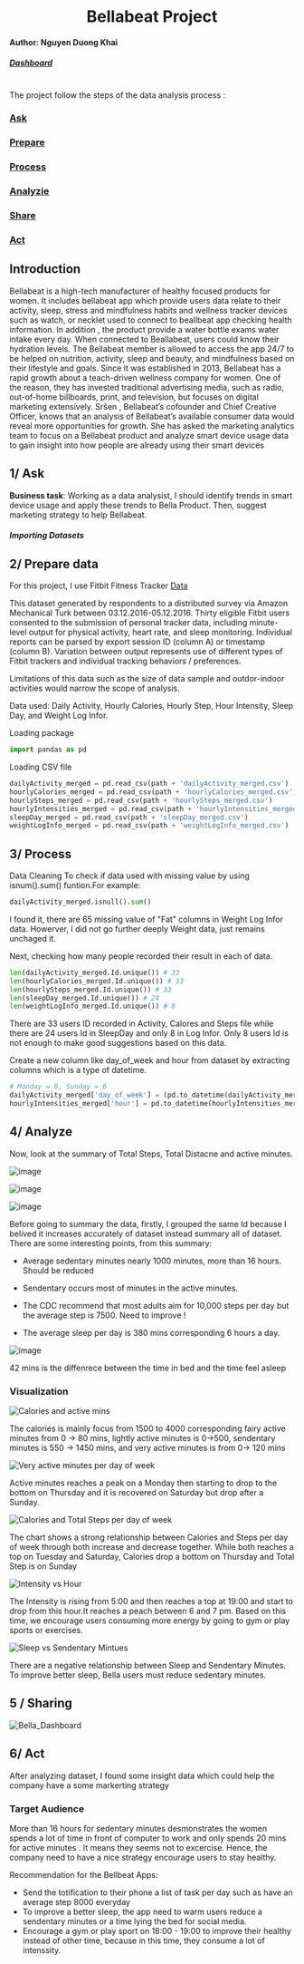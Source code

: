 <h1 align="center">Bellabeat Project</h1>

#### Author: Nguyen Duong Khai

##### [Dashboard](https://public.tableau.com/views/Bella_16475280530160/Bella_Dashboard?:language=en-GB&:display_count=n&:origin=viz_share_link)

# 
The project follow the steps of the data analysis process : 

### [Ask](#1-Ask)
### [Prepare](#2-Prepare)
### [Process](#3-Process)
### [Analyzie](#4-Analyze)
### [Share](#5-Share)
### [Act](#6-Act)

## Introduction

Bellabeat is a high-tech manufacturer of healthy focused products for women. It includes bellabeat app which provide users data relate to their activity, sleep, stress and mindfulness habits and wellness tracker devices such as watch, or necklet used to connect to beallbeat app checking health information. In addition , the product provide a water bottle exams water intake every day. When connected to Beallabeat, users could know their hydration levels. The Bellabeat member is allowed to access the app  24/7 to be helped on nutrition, activity, sleep and beauty, and mindfulness based on their lifestyle and goals. Since it was established in 2013, Bellabeat has a rapid growth about a teach-driven wellness company for women. One of the reason, they has invested traditional advertising media, such as radio, out-of-home billboards, print, and television, but focuses on digital marketing extensively. Sršen , Bellabeat’s cofounder and Chief Creative Officer, knows that an analysis of Bellabeat’s available consumer data would reveal more opportunities for growth. She has asked the marketing analytics team to focus on a Bellabeat product and analyze smart device usage data to gain insight into how people are already using their smart devices

## 1/ Ask
**Business task**: Working as a data analysist, I should identify trends in smart device usage and apply these trends to Bella Product. Then, suggest marketing strategy to help Bellabeat.

##### Importing Datasets 

## 2/ Prepare data
For this project, I use Fitbit Fitness Tracker [Data](https://www.kaggle.com/arashnic/fitbit)

This dataset generated by respondents to a distributed survey via Amazon Mechanical Turk between 03.12.2016-05.12.2016. Thirty eligible Fitbit users consented to the submission of personal tracker data, including minute-level output for physical activity, heart rate, and sleep monitoring. Individual reports can be parsed by export session ID (column A) or timestamp (column B). Variation between output represents use of different types of Fitbit trackers and individual tracking behaviors / preferences. 

Limitations of this data such as the size of data sample and outdor-indoor activities would narrow the scope of analysis.

Data used: Daily Activity, Hourly Calories, Hourly Step, Hour Intensity, Sleep Day, and Weight Log Infor.


Loading package

``` Python
import pandas as pd
```
Loading CSV file
 

``` Python
dailyActivity_merged = pd.read_csv(path + 'dailyActivity_merged.csv')
hourlyCalories_merged = pd.read_csv(path + 'hourlyCalories_merged.csv')
hourlySteps_merged = pd.read_csv(path + 'hourlySteps_merged.csv')
hourlyIntensities_merged = pd.read_csv(path + 'hourlyIntensities_merged.csv')
sleepDay_merged = pd.read_csv(path + 'sleepDay_merged.csv')
weightLogInfo_merged = pd.read_csv(path + 'weightLogInfo_merged.csv')
```
## 3/ Process

Data Cleaning
To check if data used with missing value by using isnum().sum() funtion.For example:
```Python
dailyActivity_merged.isnull().sum()
```
I found it, there are 65 missing value of "Fat" columns in Weight Log Infor data. Howerver, I did not go further deeply Weight data, just remains unchaged it.

Next, checking how many people recorded their result in each of data.

```Python
len(dailyActivity_merged.Id.unique()) # 33
len(hourlyCalories_merged.Id.unique()) # 33
len(hourlySteps_merged.Id.unique()) # 33
len(sleepDay_merged.Id.unique()) # 24
len(weightLogInfo_merged.Id.unique()) # 8
```
There are 33 users ID recorded in Activity, Calores and Steps file while there are 24 users Id in SleepDay and only 8 in Log Infor. Only 8 users Id is not enough to make good suggestions based on this data.

Create a new column like day_of_week and hour from dataset by extracting columns which is a type of datetime.

```Python
# Monday = 0, Sunday = 6
dailyActivity_merged['day_of_week'] = (pd.to_datetime(dailyActivity_merged.ActivityDate).dt.dayofweek)
hourlyIntensities_merged['hour'] = pd.to_datetime(hourlyIntensities_merged['ActivityHour']).dt.hour
```


## 4/ Analyze


Now, look at the summary of Total Steps, Total Distacne and active minutes.

![image](https://user-images.githubusercontent.com/58326661/159964142-c578b4b5-a8d4-4352-89cd-1fe44df0e346.png)
 
 ![image](https://user-images.githubusercontent.com/58326661/159964184-130be858-c4d2-4bc0-b328-629b9d814b83.png)

![image](https://user-images.githubusercontent.com/58326661/159964361-ca20f717-a314-481d-8ad0-2ef37fef5750.png)


Before going to summary the data, firstly, I grouped the same Id because I belived it increases accurately of dataset instead summary all of dataset.
There are some interesting points, from this summary:

- Average sedentary minutes nearly 1000 minutes, more than 16 hours. Should be reduced

- Sendentary occurs most of minutes in the active minutes.

- The CDC recommend that most adults aim for 10,000 steps per day but the average step is 7500. Need to improve !

- The average sleep per day is 380 mins corresponding 6 hours a day. 

![image](https://user-images.githubusercontent.com/58326661/160088421-63fe9550-6614-49d6-97e5-25630cf858d9.png)

42 mins is the diffenrece between the time in bed and the time feel asleep



### Visualization



![Calories and active mins](https://user-images.githubusercontent.com/58326661/159988545-79b333d9-6c99-46de-8323-57ca234ea040.png)

The calories is mainly focus from 1500 to 4000 corresponding fairy active minutes from 0 -> 80 mins, lightly active minutes is 0->500, sendentary minutes is 550 -> 1450 mins, and very active minutes is from 0-> 120 mins 

![Very active minutes per day of week](https://user-images.githubusercontent.com/58326661/159988804-4fcb8d89-78ee-468e-8e67-a7a9ef76c172.png)

Active minutes reaches a peak on a Monday then starting to drop to the bottom on Thursday and it is recovered on Saturday but drop after a Sunday.

![Calories and Total Steps per day of week](https://user-images.githubusercontent.com/58326661/159989208-ed612306-5033-4cf1-a29b-ba98e54d88f3.png)

The chart shows a strong relationship between Calories and Steps per day of week through both increase and decrease together. While both reaches a top on Tuesday and Saturday, Calories drop a bottom on Thursday and Total Step is on Sunday

![Intensity vs Hour](https://user-images.githubusercontent.com/58326661/159988744-3c952d1f-8f66-428a-b76b-041d74a43f5b.png)


The Intensity is rising from 5:00 and then reaches a top at 19:00 and start to drop from this hour.It reaches a peach between 6 and 7 pm. Based on this time, we encourage users consuming more energy by going to gym or play sports or exercises.

![Sleep vs Sendentary Mintues](https://user-images.githubusercontent.com/58326661/159988920-25bd8a19-d83e-4789-936f-4d865600e11a.png)

There are a negative relationship between Sleep and Sendentary Minutes. To improve better sleep, Bella users must reduce sedentary minutes.

## 5 / Sharing 

![Bella_Dashboard](https://user-images.githubusercontent.com/58326661/160078841-e9f90326-1b0c-4094-9282-e71c2498a514.png)

## 6/ Act

After analyzing dataset, I found some insight data which could help the company have a some markerting strategy

### Target Audience

More than 16 hours for sedentary minutes desmonstrates the women spends a lot of time in front of computer to work and only spends 20 mins for active minutes . It means  they seems not to excercise. Hence, the company need to have a nice strategy encourage users to stay healthy. 

Recommendation for the Bellbeat Apps:
- Send the totification to their phone a list of task  per day such as have an average step 8000 everyday
- To improve a better sleep, the app need to warm users reduce a sendentary minutes or a time lying the bed for social media.  
- Encourage a gym or play sport on 18:00 - 19:00 to improve their healthy instead of other time, because in this time, they consume a lot of intenssity.
